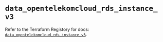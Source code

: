 # `data_opentelekomcloud_rds_instance_v3`

Refer to the Terraform Registory for docs: [`data_opentelekomcloud_rds_instance_v3`](https://registry.terraform.io/providers/opentelekomcloud/opentelekomcloud/1.35.0/docs/data-sources/rds_instance_v3).
